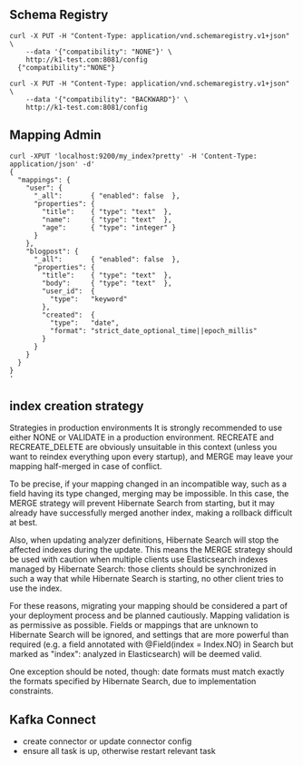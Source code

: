 
## Schema Registry
```
curl -X PUT -H "Content-Type: application/vnd.schemaregistry.v1+json" \
    --data '{"compatibility": "NONE"}' \
    http://k1-test.com:8081/config
  {"compatibility":"NONE"}
```
```
curl -X PUT -H "Content-Type: application/vnd.schemaregistry.v1+json" \
    --data '{"compatibility": "BACKWARD"}' \
    http://k1-test.com:8081/config
```

## Mapping Admin
```
curl -XPUT 'localhost:9200/my_index?pretty' -H 'Content-Type: application/json' -d'
{
  "mappings": {
    "user": { 
      "_all":       { "enabled": false  }, 
      "properties": { 
        "title":    { "type": "text"  }, 
        "name":     { "type": "text"  }, 
        "age":      { "type": "integer" }  
      }
    },
    "blogpost": { 
      "_all":       { "enabled": false  }, 
      "properties": { 
        "title":    { "type": "text"  }, 
        "body":     { "type": "text"  }, 
        "user_id":  {
          "type":   "keyword" 
        },
        "created":  {
          "type":   "date", 
          "format": "strict_date_optional_time||epoch_millis"
        }
      }
    }
  }
}
'
```

## index creation strategy
Strategies in production environments
It is strongly recommended to use either NONE or VALIDATE in a production environment. RECREATE and RECREATE_DELETE are obviously unsuitable in this context (unless you want to reindex everything upon every startup), and MERGE may leave your mapping half-merged in case of conflict.

To be precise, if your mapping changed in an incompatible way, such as a field having its type changed, merging may be impossible. In this case, the MERGE strategy will prevent Hibernate Search from starting, but it may already have successfully merged another index, making a rollback difficult at best.

Also, when updating analyzer definitions, Hibernate Search will stop the affected indexes during the update. This means the MERGE strategy should be used with caution when multiple clients use Elasticsearch indexes managed by Hibernate Search: those clients should be synchronized in such a way that while Hibernate Search is starting, no other client tries to use the index.

For these reasons, migrating your mapping should be considered a part of your deployment process and be planned cautiously.
Mapping validation is as permissive as possible. Fields or mappings that are unknown to Hibernate Search will be ignored, and settings that are more powerful than required (e.g. a field annotated with @Field(index = Index.NO) in Search but marked as "index": analyzed in Elasticsearch) will be deemed valid.

One exception should be noted, though: date formats must match exactly the formats specified by Hibernate Search, due to implementation constraints.


## Kafka Connect
- create connector or update connector config
- ensure all task is up, otherwise restart relevant task